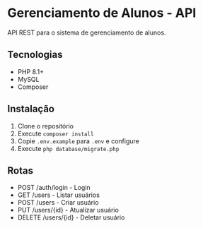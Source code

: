 # Gerenciamento de Alunos - API

API REST para o sistema de gerenciamento de alunos.

## Tecnologias
- PHP 8.1+
- MySQL
- Composer

## Instalação
1. Clone o repositório
2. Execute `composer install`
3. Copie `.env.example` para `.env` e configure
4. Execute `php database/migrate.php`

## Rotas
- POST /auth/login - Login
- GET /users - Listar usuários
- POST /users - Criar usuário
- PUT /users/{id} - Atualizar usuário
- DELETE /users/{id} - Deletar usuário

